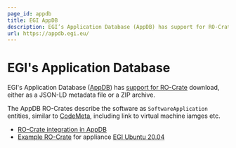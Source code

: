 ```yaml
---
page_id: appdb
title: EGI AppDB
description: EGI’s Application Database (AppDB) has support for RO-Crate download, either as a JSON-LD metadata file or a ZIP archive.
url: https://appdb.egi.eu/
---
```


# EGI's Application Database

EGI's Application Database ([AppDB](https://appdb.egi.eu/)) has [support for RO-Crate](https://wiki.appdb.egi.eu/docs/integration/ro-crate/) download, either as a JSON-LD metadata file or a ZIP archive.

The AppDB RO-Crates describe the software as `SoftwareApplication` entities, similar to [CodeMeta](https://codemeta.github.io/), including link to virtual machine iamges etc. 

* [RO-Crate integration in AppDB](https://wiki.appdb.egi.eu/docs/integration/ro-crate/)
* [Example RO-Crate](https://appdb.egi.eu/store/vappliance/egi.ubuntu.20.04#) for appliance [EGI Ubuntu 20.04](https://appdb.egi.eu/store/vappliance/egi.ubuntu.20.04)


<!--
[![appdb logo](../assets/img/appdb.svg)](https://appdb.org/)

[appdb](https://reliance.rohub.org/) (EXAMPLE-ACRONYM), is a...

appdb uses RO-Crate for ... as ....

appdb works with Project X, .....

![appdb screenshot with RO-Crate(../assets/img/appdb-screenshot.png)


## RO-Crate in appdb

(Show practically how RO-Crate is used, link to profile of RO-Crate, etc.)

The appdb API supports [RO-Crate export](http://appdb.org/docs/ro-crate) as...

appdb also plans to do...

appdb:
```
curl -H "Accept: application/ld+json" https://appdb.com/ro-crate/a72f314d

{
  "@context": { … },
  "@graph": [
   …
    {
      "@id": "./",
      "hasPart": […],
      "@type": "Dataset",
    }
   …
}
```


## Resources

* [appdb Homepage](https://appdb.org/)
* [appdb documentation](https://appdb.org/docs/)
* [RO-Crate profile for appdb](https://appdb.org/crate-profile)
* [appdb Tutorials](https://appdb.org/docs/tutorial)
* [appdb presentation](http://appdb.org/)

## Publications

Alice Land, Bob Bunny (2020):  
**appdb and RO-Crate**.  
_appdb Journal_ **0**(1)
<https://doi.org/10.1234/appdb>  
[[preprint](http://appdb.com/preprint.pdf)]

-->
